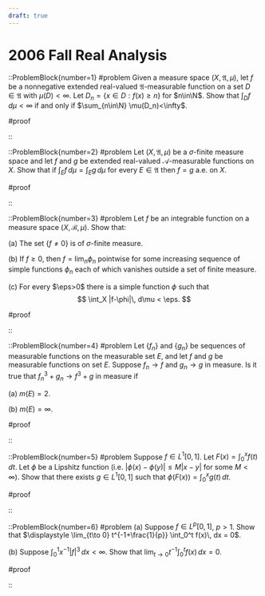 ```yaml
---
draft: true
---
```


# 2006 Fall Real Analysis

::ProblemBlock{number=1}
#problem
Given a measure space $(X,\mathfrak{A},\mu)$, let $f$ be a nonnegative extended real-valued $\mathfrak{A}$-measurable function on a set $D\in\mathfrak{A}$ with $\mu(D)<\infty$. Let $D_n = \{ x\in D : f(x)\geq n\}$ for $n\in\N$. Show that $\int_D f\, d\mu<\infty$ if and only if $\sum_{n\in\N} \mu(D_n)<\infty$.

#proof

::

::ProblemBlock{number=2}
#problem
Let $(X,\mathfrak{A},\mu)$ be a $\sigma$-finite measure space and let $f$ and $g$ be extended real-valued $\mathcal{A}$-measurable functions on $X$. Show that if $\int_E f\, d\mu = \int_E g\, d\mu$ for every $E\in\mathfrak{A}$ then $f=g$ a.e. on $X$.

#proof

::

::ProblemBlock{number=3}
#problem
Let $f$ be an integrable function on a measure space $(X,\mathcal{B},\mu)$. Show that:

(a) The set $\{f\neq 0\}$ is of $\sigma$-finite measure.

(b) If $f\geq 0$, then $f = \lim_n \phi_n$ pointwise for some increasing sequence of simple functions $\phi_n$ each of which vanishes outside a set of finite measure.

(c) For every $\eps>0$ there is a simple function $\phi$ such that 
$$
\int_X |f-\phi|\, d\mu < \eps.
$$

#proof

::

::ProblemBlock{number=4}
#problem
Let $\{f_n\}$ and $\{g_n\}$ be sequences of measurable functions on the measurable set $E$, and let $f$ and $g$ be measurable functions on set $E$. Suppose $f_n\to f$ and $g_n\to g$ in measure. Is it true that $f_n^3+g_n\to f^3+g$ in measure if

(a) $m(E)=2$.

(b) $m(E)=\infty$.

#proof

::

::ProblemBlock{number=5}
#problem
Suppose $f\in L^1[0,1]$. Let $F(x) = \int_0^x f(t)\, dt$. Let $\phi$ be a Lipshitz function (i.e. $|\phi(x)-\phi(y)|\leq M|x-y|$ for some $M<\infty$). Show that there exists $g\in L^1[0,1]$ such that $\phi(F(x)) = \int_0^x g(t)\, dt$.

#proof

::

::ProblemBlock{number=6}
#problem
(a) Suppose $f\in L^p[0,1]$, $p>1$. Show that $\displaystyle \lim_{t\to 0} t^{-1+\frac{1}{p}} \int_0^t f(x)\, dx = 0$.

(b) Suppose $\displaystyle \int_0^1 x^{-1}|f|^3\, dx<\infty$. Show that $\lim_{t\to 0} t^{-1}\int_0^t f(x)\, dx = 0$.

#proof

::